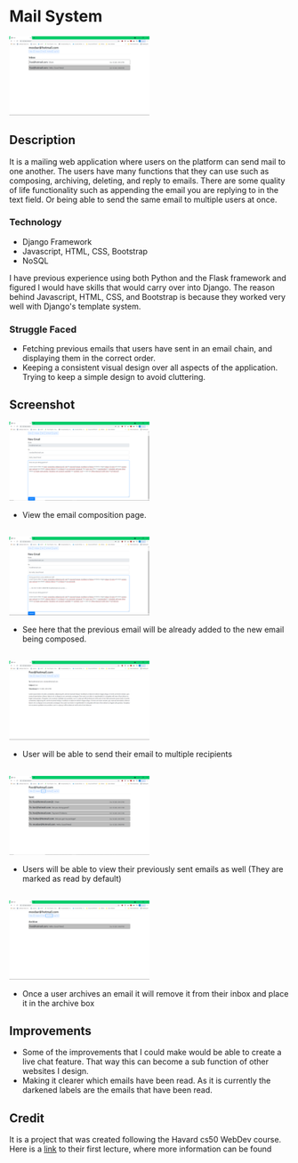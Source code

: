 # Mail System
<img src="mailCaptures/ReadNotRead.png" width="50%" />

## Description
It is a mailing web application where users on the platform can send mail to one another. The users have many functions that they can use such as composing, archiving, deleting, and reply to emails. There are some quality of life functionality such as appending the email you are replying to in the text field. Or being able to send the same email to multiple users at once.

### Technology
- Django Framework
- Javascript, HTML, CSS, Bootstrap
- NoSQL

I have previous experience using both Python and the Flask framework and figured I would have skills that would carry over into Django. The reason behind Javascript, HTML, CSS, and 
Bootstrap is because they worked very well with Django's template system.

### Struggle Faced
- Fetching previous emails that users have sent in an email chain, and displaying them in the correct order.
- Keeping a consistent visual design over all aspects of the application. Trying to keep a simple design to avoid cluttering.

## Screenshot

<img src="mailCaptures/composingEmail.png" width="50%"/>

- View the email composition page.
<br></br>

<img src="mailCaptures/replyEmail.png" width="50%"/>

- See here that the previous email will be already added to the new email being composed.
<br></br>

<img src="mailCaptures/multiSend.png" width="50%"/>

- User will be able to send their email to multiple recipients
<br></br>

<img src="mailCaptures/Sent.png" width="50%"/>

- Users will be able to view their previously sent emails as well (They are marked as read by default)
<br></br>

<img src="mailCaptures/ArchivedBox.png" width="50%"/>

- Once a user archives an email it will remove it from their inbox and place it in the archive box

## Improvements

- Some of the improvements that I could make would be able to create a live chat feature. That way this can become a sub function of other websites I design.
- Making it clearer which emails have been read. As it is currently the darkened labels are the emails that have been read.

## Credit
It is a project that was created following the Havard cs50 WebDev course. Here is a [link](https://www.youtube.com/watch?v=zFZrkCIc2Oc) to their first lecture, where more information can be found



